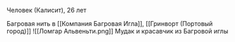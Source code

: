 Человек (Калисит), 26 лет

Багровая нить в [[Компания Багровая Игла]], 
[[Гринворт (Портовый город)]]
![[Ломгар Альвеньти.png]]
Мудак и красавчик из Багровой иглы
